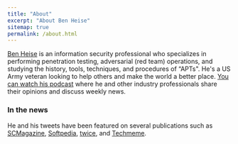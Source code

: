 ```yaml
---
title: "About"
excerpt: "About Ben Heise"
sitemap: true
permalink: /about.html
---
```


[Ben Heise](https://twitter.com/benheise) is an information security professional who specializes in performing penetration testing, adversarial (red team) operations, and studying the history, tools, techniques, and procedures of “APTs". He's a US Army veteran looking to help others and make the world a better place. [You can watch his podcast](http://rallysecurity.com) where he and other industry professionals share their opinions and discuss weekly news.

### In the news

He and his tweets have been featured on several publications such as [SCMagazine](https://www.scmagazine.com/home/security-news/trump-win-alarms-cyber-pros/), [Softpedia](https://news.softpedia.com/news/shadow-brokers-cancel-auction-of-supposed-nsa-hacking-tools-509346.shtml), [twice](https://news.softpedia.com/news/shadow-brokers-group-claims-to-be-selling-nsa-hacking-tools-507322.shtml), and [Techmeme](https://www.techmeme.com/180416/p14#a180416p14). 

